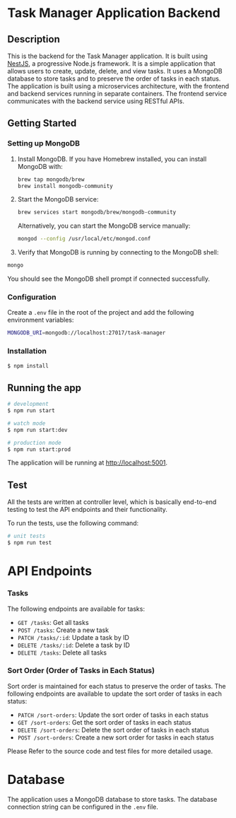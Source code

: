 # Task Manager Application Backend

## Description

This is the backend for the Task Manager application. It is built using [NestJS](https://nestjs.com/), a progressive Node.js framework. It is a simple application that allows users to create, update, delete, and view tasks. It uses a MongoDB database to store tasks and to preserve the order of tasks in each status. The application is built using a microservices architecture, with the frontend and backend services running in separate containers. The frontend service communicates with the backend service using RESTful APIs.

## Getting Started

### Setting up MongoDB

1. Install MongoDB. If you have Homebrew installed, you can install MongoDB with:

   ```bash
   brew tap mongodb/brew
   brew install mongodb-community
   ```

2. Start the MongoDB service:

   ```bash
   brew services start mongodb/brew/mongodb-community
   ```

   Alternatively, you can start the MongoDB service manually:

   ```bash
   mongod --config /usr/local/etc/mongod.conf
   ```

3. Verify that MongoDB is running by connecting to the MongoDB shell:

```bash
mongo
```

You should see the MongoDB shell prompt if connected successfully.

### Configuration

Create a `.env` file in the root of the project and add the following environment variables:

```bash
MONGODB_URI=mongodb://localhost:27017/task-manager
```

### Installation

```bash
$ npm install
```

## Running the app

```bash
# development
$ npm run start

# watch mode
$ npm run start:dev

# production mode
$ npm run start:prod
```

The application will be running at [http://localhost:5001](http://localhost:5001).

## Test

All the tests are written at controller level, which is basically end-to-end testing to test the API endpoints and their functionality.

To run the tests, use the following command:

```bash
# unit tests
$ npm run test
```

# API Endpoints

### Tasks

The following endpoints are available for tasks:

- `GET /tasks`: Get all tasks
- `POST /tasks`: Create a new task
- `PATCH /tasks/:id`: Update a task by ID
- `DELETE /tasks/:id`: Delete a task by ID
- `DELETE /tasks`: Delete all tasks

### Sort Order (Order of Tasks in Each Status)

Sort order is maintained for each status to preserve the order of tasks. The following endpoints are available to update the sort order of tasks in each status:

- `PATCH /sort-orders`: Update the sort order of tasks in each status
- `GET /sort-orders`: Get the sort order of tasks in each status
- `DELETE /sort-orders`: Delete the sort order of tasks in each status
- `POST /sort-orders`: Create a new sort order for tasks in each status

Please Refer to the source code and test files for more detailed usage.

# Database

The application uses a MongoDB database to store tasks. The database connection string can be configured in the `.env` file.
